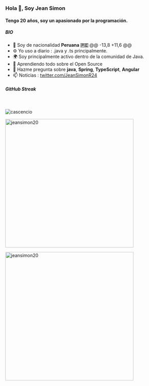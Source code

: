 ### Hola 👋, Soy Jean Simon

#### Tengo 20 años, soy un apasionado por la programación.

##### BIO

- 🏢 Soy de nacionalidad **Peruana 🇵🇪**
	@@ -13,8 +11,6 @@
- ⚙️ Yo uso a diario : .java y .ts principalmente.
- 🌍 Soy principalmente activo dentro de la comunidad de Java.
- 🌱 Aprendiendo todo sobre el Open Source
- 💬 Hazme pregunta sobre **java**, **Spring**, **TypeScript**, **Angular**
- 📫 Noticias : [twitter.com/JeanSimonR24](https://twitter.com/JeanSimonR24)

##### GitHub Streak

</br>
<p align="left"> 
    <img src="https://github-profile-trophy.vercel.app/?username=cascencio" alt="cascencio" />
</p>
<div>
    <p style="text-align: left;">
        <img src="https://github-readme-stats.vercel.app/api/top-langs?username=jeansimon20&show_icons=true&locale=en&layout=compact" alt="jeansimon20" style="width: 400px;"/>
    </p>
    <p style="text-align: left;">
        <img src="https://github-readme-stats.vercel.app/api?username=jeansimon20&show_icons=true&locale=en" alt="jeansimon20" style="width: 400px;"/>
    </p>
</div>
